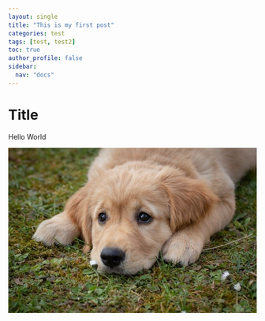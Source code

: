 ```yaml
---
layout: single
title: "This is my first post"
categories: test
tags: [test, test2]
toc: true
author_profile: false
sidebar:
  nav: "docs"
---
```


# Title

Hello World

![dog](/images/2021-01-13-first-posting/dog.jpg)
